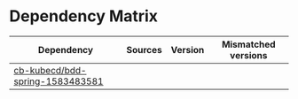 # Dependency Matrix

Dependency | Sources | Version | Mismatched versions
---------- | ------- | ------- | -------------------
[cb-kubecd/bdd-spring-1583483581](https://github.com/cb-kubecd/bdd-spring-1583483581.git) |  | []() | 
